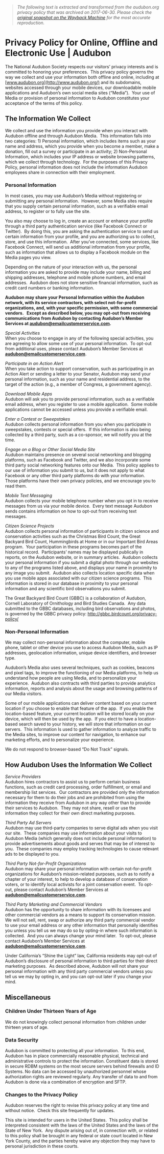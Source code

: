 > *The following text is extracted and transformed from the audubon.org privacy policy that was archived on 2017-06-30. Please check the [original snapshot on the Wayback Machine](https://web.archive.org/web/20170630004319id_/http%3A//audubon.org/privacy-policy) for the most accurate reproduction.*

# Privacy Policy for Online, Offline and Electronic Use | Audubon

The National Audubon Society respects our visitors’ privacy interests and is committed to honoring your preferences.  This privacy policy governs the way we collect and use your information both offline and online, including at [www.audubon.org](http://www.audubon.org/) and its subdomains, websites accessed through your mobile devices, our downloadable mobile applications and Audubon’s own social media sites (“Media”).  Your use of Media or provision of personal information to Audubon constitutes your acceptance of the terms of this policy.

## **The Information We Collect**

We collect and use the information you provide when you interact with Audubon offline and through Audubon Media.  This information falls into two categories: 1) Personal information, which includes items such as your name and address, which you provide when you become a member, make a donation, fill out a survey or participate in an activity; 2) Non-Personal Information, which includes your IP address or website browsing patterns, which we collect through technology.  For the purposes of this Privacy Policy, personal information does not include the information Audubon employees share in connection with their employment. 

### **Personal Information**

In most cases, you may use Audubon’s Media without registering or submitting any personal information.  However, some Media sites require that you supply certain personal information, such as a verifiable email address, to register or to fully use the site. 

You also may choose to log in, create an account or enhance your profile through a third party authentication service (like Facebook Connect or Twitter).  By doing this, you are asking the authentication service to send us certain information from your profile, and you are authorizing us to collect, store, and use this information.  After you’ve connected, some services, like Facebook Connect, will send us additional information from your profile, such as information that allows us to display a Facebook module on the Media pages you view.

Depending on the nature of your interaction with us, the personal information you are asked to provide may include your name, billing and shipping addresses, telephone and mobile phone numbers, and email addresses.  Audubon does not store sensitive financial information, such as credit card numbers or banking information.

**Audubon may share your Personal Information within the Audubon network, with its service contractors, with select not-for-profit organizations, and, with your specific permission, with some commercial vendors.   Except as described below, you may opt-out from receiving communications from Audubon by contacting Audubon’s Member Services at [audubon@emailcustomerservice.com](mailto:audubon@emailcustomerservice.com).**

_Special Activities_  
When you choose to engage in any of the following special activities, you are agreeing to allow some use of your personal information.  To opt-out from additional uses, please contact Audubon’s Member Services at **[audubon@emailcustomerservice.com](mailto:audubon@emailcustomerservice.com)**.

_Participate in an Action Alert_  
When you take action to support conservation, such as participating in an Action Alert or sending a letter to your Senator, Audubon may send your personal information, such as your name and residential address, to the target of the action (e.g., a member of Congress, a government agency).

_Download Mobile Apps_  
Audubon will ask you to provide personal information, such as a verifiable email address, when you register to use a mobile application.  Some mobile applications cannot be accessed unless you provide a verifiable email.

_Enter a Contest or Sweepstakes_  
Audubon collects personal information from you when you participate in sweepstakes, contests or special offers.  If this information is also being collected by a third party, such as a co-sponsor, we will notify you at the time.

_Engage on a Blog or Other Social Media Site_  
Audubon maintains presence on several social networking and blogging platforms, such as Facebook and Twitter, and we also incorporate some third party social networking features onto our Media.  This policy applies to our use of information you submit to us, but it does not apply to what Facebook or any other third party platforms do with your information.  Those platforms have their own privacy policies, and we encourage you to read them.

_Mobile Text Messaging_  
Audubon collects your mobile telephone number when you opt in to receive messages from us via your mobile device.  Every text message Audubon sends contains information on how to opt-out from receiving text messages.

_Citizen Science Projects_  
Audubon collects personal information of participants in citizen science and conservation activities such as the Christmas Bird Count, the Great Backyard Bird Count, Hummingbirds at Home or in our Important Bird Areas program.  Your participation in these programs becomes part of the historical record.  Participants’ names may be displayed publically in reports, on the Audubon website, or in summary articles.  Audubon collects your personal information if you submit a digital photo through our websites to any of the programs listed above, and displays your name in proximity to any image you submit.  Audubon also collects location specific data when you use mobile apps associated with our citizen science programs.  This information is stored in our database in proximity to your personal information and any scientific bird observations you submit.

The Great Backyard Bird Count (GBBC) is a collaboration of Audubon, Cornell Laboratory of Ornithology and Bird Studies Canada.  Any data submitted to the GBBC databases, including bird observations and photos, is governed by the GBBC privacy policy: <http://gbbc.birdcount.org/privacy-policy/>

### **Non-Personal Information**

We may collect non-personal information about the computer, mobile phone, tablet or other device you use to access Audubon Media, such as IP addresses, geolocation information, unique device identifiers, and browser type.

Audubon’s Media also uses several techniques, such as cookies, beacons and pixel tags, to improve the functioning of our Media platforms, to help us understand how people are using Media, and to personalize your experience.  Audubon also contracts with third parties to provide analytics information, reports and analysis about the usage and browsing patterns of our Media visitors. 

Some of our mobile applications can deliver content based on your current location if you choose to enable that feature of the app.  If you enable the location-based feature, your current location will be stored locally on your device, which will then be used by the app.  If you elect to have a location-based search saved to your history, we will store that information on our servers.  This information Is used to gather information to analyze traffic to the Media sites, to improve our content for navigation, to enhance our marketing efforts, and to personalize your experience. 

We do not respond to browser-based “Do Not Track” signals.

## **How Audubon Uses the Information We Collect**

_Service Providers_  
Audubon hires contractors to assist us to perform certain business functions, such as credit card processing, order fulfillment, or email and membership list services.  Our contractors are provided only the information necessary for them to do their jobs and are prohibited from using the information they receive from Audubon in any way other than to provide their services to Audubon.  They may not share, resell or use the information they collect for their own direct marketing purposes.

_Third Party Ad Servers_  
Audubon may use third-party companies to serve digital ads when you visit our site.  These companies may use information about your visits to Audubon Media (which generally does not include personal information) to provide advertisements about goods and serves that may be of interest to you.  These companies may employ tracking technologies to cause relevant ads to be displayed to you.

_Third Party Not-for-Profit Organizations_  
Audubon may share your personal information with certain not-for-profit organizations for Audubon’s mission-related purposes, such as to notify a chapter of your interest, to help to develop a database of conservation voters, or to identify local activists for a joint conservation event.  To opt-out, please contact Audubon’s Member Services at **[audubon@emailcustomerservice.com](mailto:audubon@emailcustomerservice.com)**.

_Third Party Marketing and Commercial Vendors_  
Audubon has the opportunity to share information with its licensees and other commercial vendors as a means to support its conservation mission.  We will not sell, rent, swap or authorize any third party commercial vendor to use your email address or any other information that personally identifies you unless you tell us we may do so by opting-in where such information is collected.  And you can always change your mind later.  To opt-out, please contact Audubon’s Member Services at **[audubon@emailcustomerservice.com](mailto:audubon@emailcustomerservice.com)**.

Under California’s “Shine the Light” law, California residents may opt-out of Audubon’s disclosure of personal information to third parties for their direct marketing purposes.  As described above, Audubon will not share your personal information with any third party commercial vendors unless you tell us we may by opting in, and you can opt-out later if you change your mind. 

## **Miscellaneous**

### Children Under Thirteen Years of Age

We do not knowingly collect personal information from children under thirteen years of age.

### Data Security

Audubon is committed to protecting all your information.  To this end, Audubon has in place commercially reasonable physical, technical and administrative controls to protect the information. Constituent data is stored in secure RDBM systems on the most secure servers behind firewalls and ID Systems. No data can be accessed by unauthorized personnel whose authorization rights are reviewed regularly. Any transfer of data to and from Audubon is done via a combination of encryption and SFTP.

### Changes to the Privacy Policy

Audubon reserves the right to revise this privacy policy at any time and without notice.  Check this site frequently for updates.

This site is intended for users in the United States.  This policy shall be interpreted consistent with the laws of the United States and the laws of the State of New York.  Any dispute arising out of, in connection with, or related to this policy shall be brought in any federal or state court located in New York County, and the parties hereby waive any objection they may have to personal jurisdiction in these courts.
